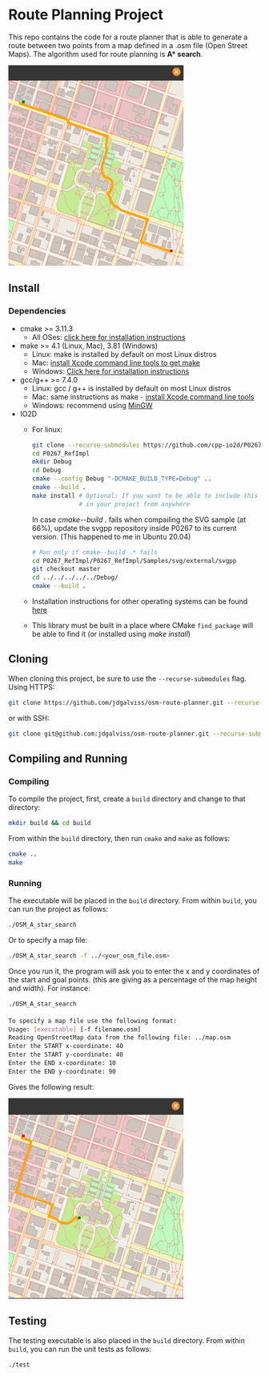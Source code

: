 # Route Planning Project

This repo contains the code for a route planner that is able to generate a route between two points from a map defined in a .osm file (Open Street Maps). The algorithm used for route planning is **A\* search**.

<img src="imgs/10_90_90_10.png" width="350" height="400" />


## Install
### Dependencies

* cmake >= 3.11.3
  * All OSes: [click here for installation instructions](https://cmake.org/install/)
* make >= 4.1 (Linux, Mac), 3.81 (Windows)
  * Linux: make is installed by default on most Linux distros
  * Mac: [install Xcode command line tools to get make](https://developer.apple.com/xcode/features/)
  * Windows: [Click here for installation instructions](http://gnuwin32.sourceforge.net/packages/make.htm)
* gcc/g++ >= 7.4.0
  * Linux: gcc / g++ is installed by default on most Linux distros
  * Mac: same instructions as make - [install Xcode command line tools](https://developer.apple.com/xcode/features/)
  * Windows: recommend using [MinGW](http://www.mingw.org/)
* IO2D
  * For linux:
    ```bash
    git clone --recurse-submodules https://github.com/cpp-io2d/P0267_RefImpl
    cd P0267_RefImpl
    mkdir Debug
    cd Debug
    cmake --config Debug "-DCMAKE_BUILD_TYPE=Debug" ..
    cmake --build .
    make install # Optional: If you want to be able to include this
                 # in your project from anywhere
    ```
    In case *cmake--build .* fails when compailing the SVG sample (at 66%), update the svgpp repository inside P0267 to its current version. (This happened to me in Ubuntu 20.04)
    ```bash
    # Run only if cmake--build .* fails
    cd P0267_RefImpl/P0267_RefImpl/Samples/svg/external/svgpp
    git checkout master
    cd ../../../../../Debug/
    cmake --build .
    ```
    
  * Installation instructions for other operating systems can be found [here](https://github.com/cpp-io2d/P0267_RefImpl/blob/master/BUILDING.md)
  * This library must be built in a place where CMake `find_package` will be able to find it (or installed using *make install*)


## Cloning

When cloning this project, be sure to use the `--recurse-submodules` flag. Using HTTPS:
```bash
git clone https://github.com/jdgalviss/osm-route-planner.git --recurse-submodules
```
or with SSH:
```bash
git clone git@github.com:jdgalviss/osm-route-planner.git --recurse-submodules
```




## Compiling and Running

### Compiling
To compile the project, first, create a `build` directory and change to that directory:
```bash
mkdir build && cd build
```
From within the `build` directory, then run `cmake` and `make` as follows:
```bash
cmake ..
make
```
### Running
The executable will be placed in the `build` directory. From within `build`, you can run the project as follows:
```bash
./OSM_A_star_search
```
Or to specify a map file:
```bash
./OSM_A_star_search -f ../<your_osm_file.osm>
```
Once you run it, the program will ask you to enter the x and y coordinates of the start and goal points. (this are giving as a percentage of the map height and width). For instance:

```bash
./OSM_A_star_search

To specify a map file use the following format: 
Usage: [executable] [-f filename.osm]
Reading OpenStreetMap data from the following file: ../map.osm
Enter the START x-coordinate: 40
Enter the START y-coordinate: 40
Enter the END x-coordinate: 10
Enter the END y-coordinate: 90
```
Gives the following result:

<img src="imgs/40_40_10_90.png" width="350" height="400" />

## Testing

The testing executable is also placed in the `build` directory. From within `build`, you can run the unit tests as follows:
```
./test
```


